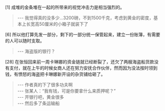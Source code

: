 
[1] 成堆的金条堆在一起的所带来的视觉冲击力是相当强烈的。
>--- 我觉得真的没多少...3200磅，不到1500千克，考虑到黄金的密度，基本上长宽高50厘米的小箱子就装下了<br>

[6] 所以他打算先发一部分，剩下的一部分统一保管起来，建立一份账簿，有需要的人可以随时支取。
>--- 海盗版的银行？<br>

[28] 在张恒回来前一周卡琳娜的资金链就已经断裂了，还欠了两艘海盗船货款没有支付，就在上午的时候女商人还在努力安抚合作伙伴，然而因为没法按时领到钱，有愤怒的海盗把卡琳娜新开设的杂货铺给砸了。
>--- 作者真的下了很多功夫啊<br>
>--- 张某人：“我有钱，可是你要拿什么来质押呢？”<br>
>--- 开银行吧，黄金很多<br>
>--- 然后多了条运输船<br>
